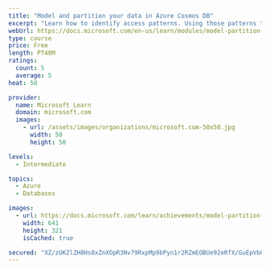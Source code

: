 ```yaml
---
title: "Model and partition your data in Azure Cosmos DB"
excerpt: "Learn how to identify access patterns. Using those patterns then you can learn to apply modeling and partition strategies to ensure an efficient and scalable deployment of your Azure Cosmos DB instance."
webUrl: https://docs.microsoft.com/en-us/learn/modules/model-partition-data-azure-cosmos-db/
type: course
price: Free
length: PT40M
ratings:
  count: 5
  average: 5
heat: 50

provider:
  name: Microsoft Learn
  domain: microsoft.com
  images:
    - url: /assets/images/organizations/microsoft.com-50x50.jpg
      width: 50
      height: 50

levels:
  - Intermediate

topics:
  - Azure
  - Databases

images:
  - url: https://docs.microsoft.com/learn/achievements/model-partition-data-azure-cosmos-db-social.png
    width: 641
    height: 321
    isCached: true

secured: "XZ/zUKZlZH8Hs8xZnXOpR3Nv79RxpMp9bPyn1r2RZmEOBUe92eRfX/GuEpVb0/dhlstsKMvX5OzOJctEwNNOeg9IamLchf9MD7MgA+JVDJnN4MONbX8Jv1XowlXs3MfvNoT/lxoCPD8X5tUJgx+4wIQJrTDVqfH/WFStMXTE5RVV+DlPVtALBASBdhqEmNEXcYEwfPpQmvEhktpGzaGbW9S2UiFs0zgdZVGGR+vNcYL4JsfA1RWPUQ54k172dLung43UA4LOo4Tgn+g8dL2i3lK9kusDLmvzMaDKLfYe2j4Id+pm2fCscC1feL48DT4g0Q/x44tyOLDpLUBPUZKqELhgSRiYSChxlv9QVSWP1nV+X5pHTGsOnQfzI1fPLZzoVBLHRASsIUrf/J1z9TpRNGA0r4GAI+Ek7HKNpA9MbXQ=;95GSmtzVamBkKQF0bW7Utg=="
---
```


